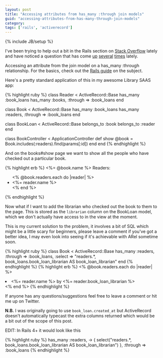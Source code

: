 ```yaml
---
layout: post
title: "Accessing attributes from has_many :through join models"
guid: "accessing-attributes-from-has-many-through-join-models"
category:
tags: ['rails', 'activerecord']
---
```

{% include JB/setup %}

I've been trying to help out a bit in the Rails section on [Stack Overflow](http://stackoverflow.com) lately and have noticed a question that has come [up](http://stackoverflow.com/questions/9355458/nested-has-many-through-attributes) [several](http://stackoverflow.com/questions/9290100/making-activerecord-join-model-attributes-available-in-query-results) [times](http://stackoverflow.com/questions/8874702/need-data-from-rails-join-table-has-many-through) lately.

Accessing an attribute from the join model on a has_many :through relationship. For the basics, check out the [Rails guide](http://guides.rubyonrails.org/association_basics.html#the-has_many-through-association) on the subject.

Here's a pretty standard application of this in my awesome Library SAAS app:

{% highlight ruby %}
class Reader < ActiveRecord::Base
  has_many :book_loans
  has_many :books, :through => :book_loans
end

class Book < ActiveRecord::Base
  has_many :book_loans
  has_many :readers, :through => :book_loans
end

class BookLoan < ActiveRecord::Base
  belongs_to :book
  belongs_to :reader
end

class BookController < ApplicationController
  def show
    @book = Book.includes(:readers).find(params[:id])
  end
end
{% endhighlight %}

And on the books#show page we want to show all the people who have checked out a particular book.

{% highlight erb %}
  <%= @book.name %>
  Readers:
  <ul>
    <% @book.readers.each do |reader| %>
      <li><%= reader.name %></li>
    <% end %>
  </ul>
{% endhighlight %}

Now what if I want to add the librarian who checked out the book to them to the page. This is stored as the `librarian` column on the BookLoan model, which we don't actually have access to in the view at the moment.

This is my current solution to the problem, it involves a bit of SQL which might be a little scary for beginners, please leave a comment if you've got a better idea, I may even look into seeing if it's achievable with ARel sometime soon.

{% highlight ruby %}
  class Book < ActiveRecord::Base
    has_many :readers, :through => :book_loans,
             :select => "readers.*, book_loans.book_loan_librarian AS book_loan_librarian"
  end
{% endhighlight %}
{% highlight erb %}
  <% @book.readers.each do |reader| %>
    <li><%= reader.name %> by <%= reader.book_loan_librarian %></li>
  <% end %>
{% endhighlight %}

If anyone has any questions/suggestions feel free to leave a comment or hit me up on Twitter.

**N.B.** I was originally going to use `book_loan.created_at` but ActiveRecord doesn't automatically typecast the extra columns returned which would be a bit out of the scope of this post.

EDIT: In Rails 4+ it would look like this 

{% highlight ruby %}
   has_many :readers, -> { select("readers.*, book_loans.book_loan_librarian AS book_loan_librarian") },
            :through => :book_loans
{% endhighlight %}
